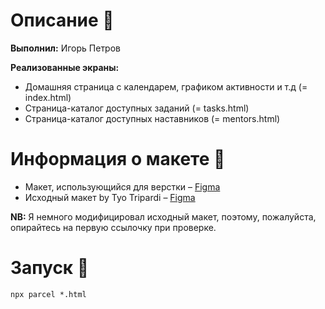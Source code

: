 # Описание 📝

**Выполнил:** Игорь Петров

**Реализованные экраны:**

- Домашняя страница с календарем, графиком активности и т.д (= index.html)
- Страница-каталог доступных заданий (= tasks.html)
- Страница-каталог доступных наставников (= mentors.html)

# Информация о макете 🎨

- Макет, использующийся для верстки – [Figma](https://www.figma.com/file/u9NwZpzSEMI6cAwyU0CwDX/Web-Development-(HSE%2C-HW-%E2%84%961)?type=design&node-id=0%3A1&mode=design&t=ahkEDC5b5xTxypvS-1)
- Исходный макет by Tyo Tripardi – [Figma](https://www.figma.com/community/file/1205209225646675185)

**NB:** Я немного модифицировал исходный макет, поэтому, пожалуйста, опирайтесь на первую ссылочку при проверке.

# Запуск 🤖

```
npx parcel *.html
```
